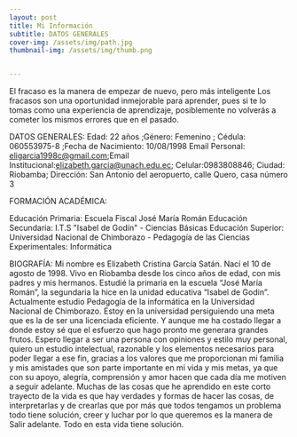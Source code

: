 ```yaml
---
layout: post
title: Mi Información
subtitle: DATOS GENERALES
cover-img: /assets/img/path.jpg
thumbnail-img: /assets/img/thumb.png


---
```


El fracaso es la manera de empezar de nuevo, pero más inteligente
Los fracasos son una oportunidad inmejorable para aprender, pues si te lo tomas como una experiencia de aprendizaje, posiblemente no volverás a cometer los mismos errores que en el pasado.



DATOS GENERALES:
Edad:	22 años ;Género:	Femenino ; Cédula:	060553975-8 ;Fecha de Nacimiento:	10/08/1998
Email Personal:	eligarcia1998c@gmail.com;Email Institucional:elizabeth.garcia@unach.edu.ec; Celular:0983808846;
Ciudad:	Riobamba; Dirección:	San Antonio del aeropuerto, calle Quero, casa número 3



FORMACIÓN ACADÉMICA:

Educación Primaria: Escuela Fiscal José María Román 
Educación Secundaria: I.T.S "Isabel de Godín" - Ciencias Básicas 
Educación Superior: Universidad Nacional de Chimborazo - Pedagogía de las Ciencias Experimentales: Informática 



BIOGRAFÍA:
Mi nombre es Elizabeth Cristina García Satán. Nací el 10 de agosto de 1998. Vivo en Riobamba desde los cinco años de edad, con mis padres y mis hermanos. Estudié la primaria en la escuela “José María Román”, la segundaria la hice en la unidad educativa “Isabel de Godin”. Actualmente estudio Pedagogía de la informática en la Universidad Nacional de Chimborazo. Estoy en la universidad persiguiendo una meta que es la de ser una licenciada eficiente. Y aunque me ha costado llegar a donde estoy sé que el esfuerzo que hago pronto me generara grandes frutos. Espero llegar a ser una persona con opiniones y estilo muy personal, quiero un estudio intelectual, razonable y los elementos necesarios para poder llegar a ese fin, gracias a los valores que me proporcionan mi familia y mis amistades que son parte importante en mi vida y mis metas, ya que con su apoyo, alegría, comprensión y amor hacen que cada día me motiven a seguir adelante. Muchas de las cosas que he aprendido en este corto trayecto de la vida es que hay verdades y formas de hacer las cosas, de interpretarlas y de crearlas que por más que todos tengamos un problema todo tiene solución, creer y luchar por lo que queremos es la manera de Salir adelante. Todo en esta vida tiene solución.
